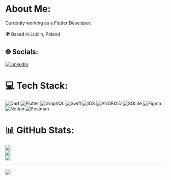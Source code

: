 # About Me:
Currently working as a Flutter Developer.<br><br>🌍  Based in Lublin, Poland


## 🌐 Socials:
[![LinkedIn](https://img.shields.io/badge/LinkedIn-%230077B5.svg?logo=linkedin&logoColor=white)](https://linkedin.com/in/danil-ilyashuk) 

# 💻 Tech Stack:
![Dart](https://img.shields.io/badge/dart-%230175C2.svg?style=for-the-badge&logo=dart&logoColor=white) ![Flutter](https://img.shields.io/badge/Flutter-%2302569B.svg?style=for-the-badge&logo=Flutter&logoColor=white) ![GraphQL](https://img.shields.io/badge/-GraphQL-E10098?style=for-the-badge&logo=graphql&logoColor=white) ![Swift](https://img.shields.io/badge/swift-F54A2A?style=for-the-badge&logo=swift&logoColor=white) ![IOS](https://img.shields.io/badge/IOS-%2320232a.svg?style=for-the-badge&logo=apple&logoColor=white) ![ANDROID](https://img.shields.io/badge/android-%2320232a.svg?style=for-the-badge&logo=android&logoColor=%a4c639) ![SQLite](https://img.shields.io/badge/sqlite-%2307405e.svg?style=for-the-badge&logo=sqlite&logoColor=white) 	![Figma](https://img.shields.io/badge/figma-%23F24E1E.svg?style=for-the-badge&logo=figma&logoColor=white) ![Notion](https://img.shields.io/badge/Notion-%23000000.svg?style=for-the-badge&logo=notion&logoColor=white) ![Postman](https://img.shields.io/badge/Postman-FF6C37?style=for-the-badge&logo=postman&logoColor=white)
# 📊 GitHub Stats:
![](https://github-readme-stats.vercel.app/api?username=cupofme&theme=dark&hide_border=false&include_all_commits=true&count_private=true)<br/>
![](https://github-readme-streak-stats.herokuapp.com/?user=cupofme&theme=dark&hide_border=false)<br/>
![](https://github-readme-stats.vercel.app/api/top-langs/?username=cupofme&theme=dark&hide_border=false&include_all_commits=true&count_private=true&layout=compact)

---
[![](https://visitcount.itsvg.in/api?id=cupofme&icon=0&color=6)](https://visitcount.itsvg.in)

<!-- Proudly created with GPRM ( https://gprm.itsvg.in ) -->
